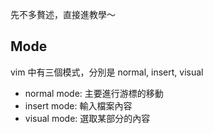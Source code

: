 先不多贅述，直接進教學～

## Mode

vim 中有三個模式，分別是 normal, insert, visual

- normal mode: 主要進行游標的移動
- insert mode: 輸入檔案內容
- visual mode: 選取某部分的內容
